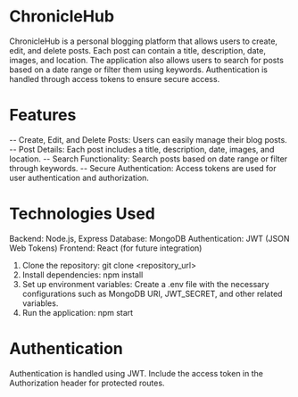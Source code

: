 # ChronicleHub

ChronicleHub is a personal blogging platform that allows users to create, edit, and delete posts. Each post can contain a title, description, date, images, and location. The application also allows users to search for posts based on a date range or filter them using keywords. Authentication is handled through access tokens to ensure secure access.

# Features
-- Create, Edit, and Delete Posts: Users can easily manage their blog posts.
-- Post Details: Each post includes a title, description, date, images, and location.
-- Search Functionality: Search posts based on date range or filter through keywords.
-- Secure Authentication: Access tokens are used for user authentication and authorization.

# Technologies Used
Backend: Node.js, Express
Database: MongoDB
Authentication: JWT (JSON Web Tokens)
Frontend: React (for future integration)

1. Clone the repository: git clone <repository_url>
2. Install dependencies: npm install
3. Set up environment variables: Create a .env file with the necessary configurations such as MongoDB URI, JWT_SECRET, and other related variables.
4. Run the application: npm start

# Authentication
Authentication is handled using JWT. Include the access token in the Authorization header for protected routes.

